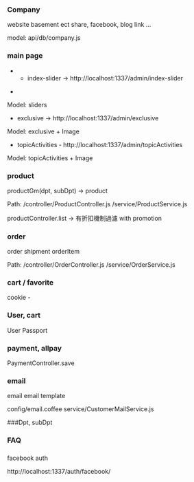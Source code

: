 

### Company

website basement ect share, facebook, blog link ... 

model: api/db/company.js


### main page

 - * index-slider -> http://localhost:1337/admin/index-slider
 
 * 
 
Model: sliders
 
 - exclusive -> http://localhost:1337/admin/exclusive
 
Model: exclusive + Image
 
 - topicActivities - http://localhost:1337/admin/topicActivities
 
Model: topicActivities + Image
 
### product

productGm(dpt, subDpt) -> product 

Path:
/controller/ProductController.js
/service/ProductService.js

productController.list -> 有折扣機制過濾 with promotion


### order

order
shipment
orderItem

Path:
/controller/OrderController.js
/service/OrderService.js

### cart / favorite

cookie - 

### User, cart

User
Passport

### payment, allpay



PaymentController.save



### email

email
email template

config/email.coffee
service/CustomerMailService.js


###Dpt, subDpt

### FAQ

###

facebook auth

http://localhost:1337/auth/facebook/

